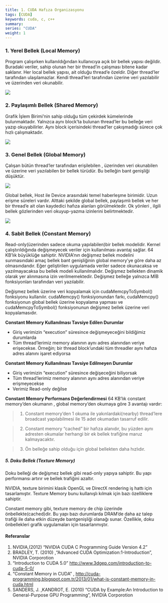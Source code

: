 ```yaml
---
title: 1. CUDA Hafıza Organizasyonu
tags: [CUDA]
keywords: cuda, c, c++
summary:
series: "CUDA"
weight: 1
---
```



### 1. Yerel Bellek (Local Memory)
Program çalışırken kullanıldığından kullanıcıya açık bir bellek yapısı değildir. Buradaki veriler, sahip olunan her bir thread’in çalışması bitene kadar saklanır. Her local bellek yapısı, ait olduğu thread’e özeldir. Diğer thread’ler tarafından ulaşılamazlar. Kendi thread’leri tarafından üzerine veri yazılabilir ve üzerinden veri okunabilir.

![](images/cuda7.png)

### 2. Paylaşımlı Bellek (Shared Memory)
Grafik İşlem Birimi’nin sahip olduğu tüm çekirdek kümelerinde bulunmaktadır. Yalnızca aynı block’ta bulunan thread’ler bu belleğe veri yazıp okuyabilirler. Aynı block içerisindeki thread’ler çakışmadığı sürece çok hızlı çalışmaktadır.

![](images/cuda8.png)

### 3. Genel Bellek (Global Memory)

Çalışan bütün thread’ler tarafından erişilebilen , üzerinden veri okunabilen ve üzerine veri yazılabilen bir bellek türüdür. Bu belleğin bant genişliği düşüktür.

![](images/cuda9.png)

Global bellek, Host ile Device arasındaki temel haberleşme birimidir. Uzun erişme süreleri vardır. Alttaki şekilde global bellek, paylaşımlı bellek ve her bir thread’e ait olan kaydedici hafıza alanları görülmektedir. Ok yönleri , ilgili bellek gözlerinden veri okuyup-yazma izinlerini belirtmektedir.

![](images/cuda10.png)

### 4. Sabit Bellek (Constant Memory)
Read-only(üzerinden sadece okuma yapılabilen)bir bellek modelidir. Kernel çalıştırıldığında değişmeyecek veriler için kullanılması avantaj sağlar. 64 KB’lık büyüklüğe sahiptir. NVIDIA’nın değişmez bellek modelini sunmasındaki amaç bellek bant genişliğinin global memory’ye göre daha az olmasındandır. Eğer geliştirilen uygulamada veriler sadece okunacaksa ve yazılmayacaksa bu bellek modeli kullanılmalıdır. Değişmez bellekten dinamik olarak yer alınmasına izin verilmemektedir. Değişmez belleğe yalnızca MİB fonksiyonları tarafından veri yazılabilir.

Değişmez bellek üzerine veri kopyalamak için cudaMemcpyToSymbol() fonksiyonu kullanılır. cudaMemcpy() fonksiyonundan farkı, cudaMemcpy() fonksiyonun global bellek üzerine kopyalama yapması ve cudaMemcpyToSymbol() fonksiyonunun değişmez bellek üzerine veri kopyalamasıdır.

**Constant Memory Kullanılması Tavsiye Edilen Durumlar**
*  Giriş verimizin “execution” süresince değişmeyeceğini bildiğimiz durumlarda
*  Tüm thread’lerimiz memory alanının aynı adres alanından veriye erişecekse. Örneğin; bir thread block’undaki tüm threadler aynı hafıza adres alanını işaret ediyorsa

**Constant Memory Kullanılması Tavsiye Edilmeyen Durumlar** 
*  Giriş verimizin “execution” süresince değişeceğini biliyorsak
*  Tüm thread’lerimiz memory alanının aynı adres alanından veriye erişmeyecekse
*  Verimiz Read-only değilse

**Constant Memory Performans Değerlendirmesi**
64 KB’lık constant memory’den okumanın , global memory’den okumaya göre 3 avantajı vardır:

> 1) Constant memory’den 1 okuma ile yakınlardaki(nearby) thread’lere broadcast yapılabilmesi ile 15 adet okumadan tasarruf edilir.

> 2) Constant memory “cached” bir hafıza alanıdır, bu yüzden aynı adresten okumalar herhangi bir ek bellek trafiğine maruz kalmayacaktır.

> 3) Ön belleğe sahip olduğu için global bellekten daha hızlıdır.

##### 5. Doku Bellek (Texture Memory)

Doku belleği de değişmez bellek gibi read-only yapıya sahiptir. Bu yapı performansı artırır ve bellek trafiğini azaltır.

NVIDIA, texture birimini klasik OpenGL ve DirectX rendering iş hattı için tasarlamıştır. Texture Memory bunu kullanışlı kılmak için bazı özelliklere sahiptir.

Constant memory gibi, texture memory de chip üzerinde önbellekte(cached)dir. Bu yapı bazı durumlarda DRAM’de daha az talep trafiği ile daha etkin düzeyde bantgenişliği olanağı sunar. Özellikle, doku önbellekleri grafik uygulamaları için tasarlanmıştır. 

#### Referanslar


1. NVIDIA,(2012) “NVIDIA CUDA C Programming Guide Version 4.2”
2. BRADLEY, T. (2010) ,“Advanced CUDA Optimization:1-Introduction”, NVIDIA Corporotion
3. “Introduction to CUDA 5.0” http://www.3dgep.com/introduction-to-cuda-5-0/ 
4. “Constant Memory in CUDA” , http://cuda-programming.blogspot.com.tr/2013/01/what-is-constant-memory-in-cuda.html
5. SANDERS, J. ,KANDROT, E. (2010) “CUDA by Example:An Introduction to General-Purpose GPU Programming”, NVIDIA Corporotion
